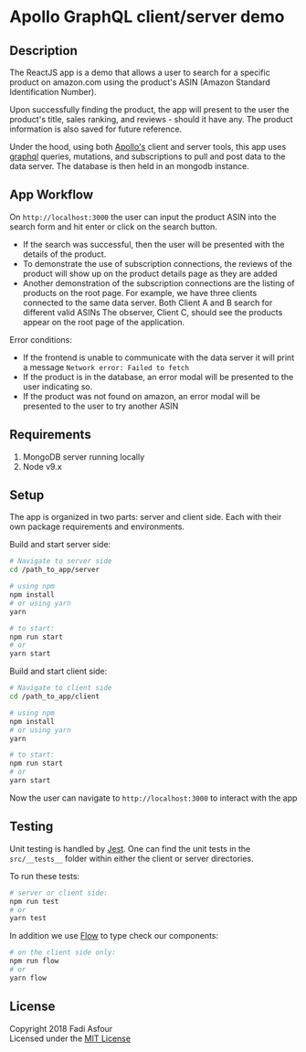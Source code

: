 # Apollo GraphQL client/server demo
## Description
The ReactJS app is a demo that allows a user to search for a specific product on amazon.com using the product's ASIN (Amazon Standard Identification Number).

Upon successfully finding the product, the app will present to the user the product's title, sales ranking, and reviews - should it have any. The product information is also saved for future reference.

Under the hood, using both [Apollo's](https://www.apollographql.com/) client and server tools, this app uses [graphql](https://www.graphql.org) queries, mutations, and subscriptions to pull and post data to the data server. The database is then held in an mongodb instance.

## App Workflow
On `http://localhost:3000` the user can input the product ASIN into the search form and hit enter or click on the search button.  

- If the search was successful, then the user will be presented with the details of the product. 
- To demonstrate the use of subscription connections, the reviews of the product will show up on the product details page as they are added
- Another demonstration of the subscription connections are the listing of products on the root page. For example, we have three clients connected to the same data server. Both Client A and B search for different valid ASINs The observer, Client C, should see the products appear on the root page of the application.

Error conditions:

- If the frontend is unable to communicate with the data server it will print a message `Network error: Failed to fetch`
- If the product is in the database, an error modal will be presented to the user indicating so.
- If the product was not found on amazon, an error modal will be presented to the user to try another ASIN

## Requirements
1. MongoDB server running locally
2. Node v9.x

## Setup
The app is organized in two parts: server and client side. Each with their own package requirements and environments.

Build and start server side:

```bash
# Navigate to server side 
cd /path_to_app/server

# using npm 
npm install
# or using yarn
yarn

# to start:
npm run start
# or
yarn start

```

Build and start client side:

```bash
# Navigate to client side 
cd /path_to_app/client

# using npm 
npm install
# or using yarn
yarn

# to start:
npm run start
# or
yarn start
```

Now the user can navigate to `http://localhost:3000` to interact with the app

## Testing
Unit testing is handled by [Jest](https://facebook.github.io/jest). One can find the unit tests in the `src/__tests__` folder within either the client or server directories. 

To run these tests:   
```bash
# server or client side:
npm run test
# or
yarn test
```

In addition we use [Flow](https://flow.org) to type check our components:
```bash
# on the client side only:
npm run flow 
# or 
yarn flow
```

## License

Copyright 2018 Fadi Asfour  
Licensed under the [MIT License](LICENSE)
